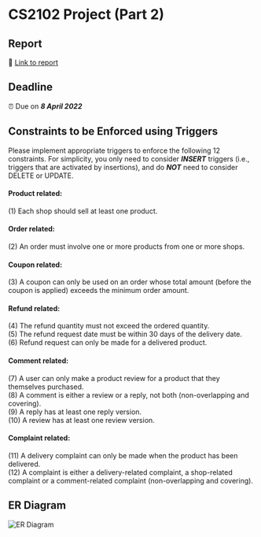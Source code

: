 # CS2102 Project (Part 2)

## Report
📝 [Link to report](https://docs.google.com/document/d/1gLRTJ6jv_zPMYGIi93_ldxHyeZe1wRLD7x3gZH0OwO8/edit)

## Deadline
⏰ Due on ***8 April 2022***

## Constraints to be Enforced using Triggers

Please implement appropriate triggers to enforce the following 12 constraints. For simplicity, you only need to consider ***INSERT*** triggers (i.e., triggers that are activated by insertions), and do ***NOT*** need to consider DELETE or UPDATE.

#### Product related:
(1) Each shop should sell at least one product.
#### Order related:
(2) An order must involve one or more products from one or more shops.
#### Coupon related:
(3) A coupon can only be used on an order whose total amount (before the coupon is applied) exceeds
the minimum order amount.
#### Refund related:
(4) The refund quantity must not exceed the ordered quantity.\
(5) The refund request date must be within 30 days of the delivery date.\
(6) Refund request can only be made for a delivered product.
#### Comment related:
(7) A user can only make a product review for a product that they themselves purchased.\
(8) A comment is either a review or a reply, not both (non-overlapping and covering).\
(9) A reply has at least one reply version.\
(10) A review has at least one review version.
#### Complaint related:
(11) A delivery complaint can only be made when the product has been delivered.\
(12) A complaint is either a delivery-related complaint, a shop-related complaint or a comment-related
complaint (non-overlapping and covering).

## ER Diagram
![ER Diagram](https://user-images.githubusercontent.com/34131671/159929574-6e9c3b74-abd6-45a4-af14-f069e29dc892.png)
